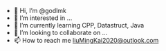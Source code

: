 - 👋 Hi, I’m @godlmk
- 👀 I’m interested in ...
- 🌱 I’m currently learning CPP, Datastruct, Java
- 💞️ I’m looking to collaborate on ...
- 📫 How to reach me liuMingKai2020@outlook.com

<!---
godlmk/godlmk is a ✨ special ✨ repository because its `README.md` (this file) appears on your GitHub profile.
You can click the Preview link to take a look at your changes.
--->
